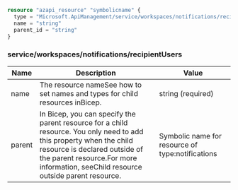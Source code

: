 ```terraform
resource "azapi_resource" "symbolicname" {
  type = "Microsoft.ApiManagement/service/workspaces/notifications/recipientUsers@2023-05-01-preview"
  name = "string"
  parent_id = "string"
}

```

### service/workspaces/notifications/recipientUsers

| Name | Description | Value |
|-|-|-|
| name | The resource nameSee how to set names and types for child resources inBicep. | string (required) |
| parent | In Bicep, you can specify the parent resource for a child resource. You only need to add this property when the child resource is declared outside of the parent resource.For more information, seeChild resource outside parent resource. | Symbolic name for resource of type:notifications |


